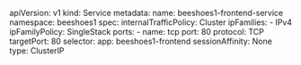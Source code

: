 apiVersion: v1
kind: Service
metadata:
  name: beeshoes1-frontend-service
  namespace: beeshoes1
spec:
  internalTrafficPolicy: Cluster
  ipFamilies:
    - IPv4
  ipFamilyPolicy: SingleStack
  ports:
    - name: tcp
      port: 80
      protocol: TCP
      targetPort: 80
  selector:
    app: beeshoes1-frontend
  sessionAffinity: None
  type: ClusterIP